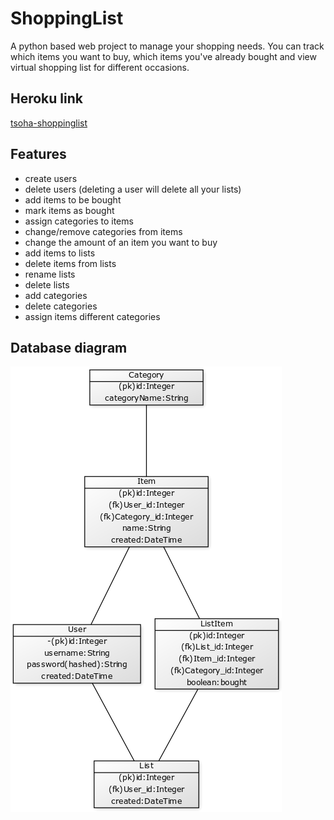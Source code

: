 # ShoppingList
A python based web project to manage your shopping needs. You can track which items you want to buy, which items you've already bought and view virtual shopping list for different occasions.

## Heroku link

[tsoha-shoppinglist](https://tsoha-shoppinglist.herokuapp.com/)

## Features
- create users
- delete users (deleting a user will delete all your lists)
- add items to be bought
- mark items as bought
- assign categories to items
- change/remove categories from items
- change the amount of an item you want to buy
- add items to lists
- delete items from lists
- rename lists
- delete lists
- add categories
- delete categories
- assign items different categories

## Database diagram
![diagram](https://github.com/lossitomatossi/ShoppingList/blob/master/documentation/tietokantakaavio.png)
